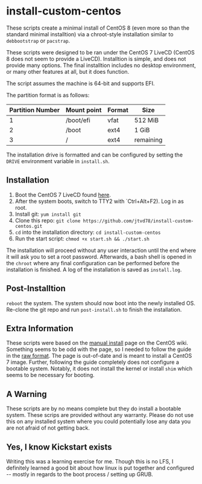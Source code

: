 # install-custom-centos

These scripts create a minimal install of CentOS 8 (even more so than the standard minimal installtion) via a chroot-style installation similar to `debbootstrap` or `pacstrap`.

These scripts were designed to be ran under the CentOS 7 LiveCD (CentOS 8 does not seem to provide a LiveCD). Installtion is simple, and does not provide many options. The final installtion includes no desktop environment, or many other features at all, but it does function.

The script assumes the machine is 64-bit and supports EFI.

The partition format is as follows:

| Partition Number | Mount point | Format | Size      |
| ---------------- | ----------- | ------ | --------- |
| 1                | /boot/efi   | vfat   | 512 MiB   |
| 2                | /boot       | ext4   | 1 GiB     |
| 3                | /           | ext4   | remaining |

The installation drive is formatted and can be configured by setting the `DRIVE` environment variable in `install.sh`.

## Installation

1. Boot the CentOS 7 LiveCD found [here](http://mirror.umd.edu/centos/7.7.1908/isos/x86_64/CentOS-7-x86_64-LiveGNOME-1908.iso).
2. After the system boots, switch to TTY2 with `Ctrl+Alt+F2). Log in as root.
3. Install git: `yum install git`
4. Clone this repo: `git clone https://github.com/jtvd78/install-custom-centos.git`
5. `cd` into the installation directory: `cd install-custom-centos`
6. Run the start script: `chmod +x start.sh && ./start.sh`

The installation will proceed without any user interaction until the end where it will ask you to set a root password. Afterwards, a bash shell is opened in the `chroot` where any final configuration can be performed before the installation is finished. A log of the installation is saved as `install.log`. 

## Post-Installtion

`reboot` the system. The system should now boot into the newly installed OS. Re-clone the git repo and run `post-install.sh` to finish the installation.

## Extra Information

These scripts were based on the [manual install](https://wiki.centos.org/HowTos/ManualInstall) page on the CentOS wiki. Something seems to be odd with the page, so I needed to follow the guide in the [raw format](https://wiki.centos.org/HowTos/ManualInstall?action=raw). The page is out-of-date and is meant to install a CentOS 7 image. Further, following the guide completely does not configure a bootable system. Notably, it does not install the kernel or install `shim` which seems to be necessary for booting.

## A Warning

These scripts are by no means complete but they do install a bootable system. These scrips are provided without any warranty. Please do not use this on any installed system where you could potentially lose any data you are not afraid of not getting back.

## Yes, I know Kickstart exists

Writing this was a learning exercise for me. Though this is no LFS, I definitely learned a good bit about how linux is put together and configured -- mostly in regards to the boot process / setting up GRUB.
